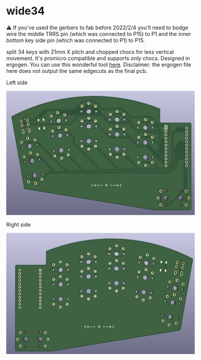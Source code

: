 # wide34

⚠️ If you've used the gerbers to fab before 2022/2/4 you'll need to bodge wire the middle TRRS pin (which was connected to P15) to P1 and the inner bottom key side pin (which was connected to P1) to P15.

split 34 keys with 21mm X pitch and chopped chocs for less vertical movement. 
It's promicro compatible and supports only chocs.
Designed in ergogen. You can use this wonderful tool [here](https://ergogen.xyz/). Disclaimer: the ergogen file here does not output the same edgecuts as the final pcb.

Left side

 ![alt text](https://github.com/enzocoralc/wide34/blob/main/leftside.png?raw=true)
 
 Right side
 
 ![alt text](https://github.com/enzocoralc/wide34/blob/main/rightside.png?raw=true)
